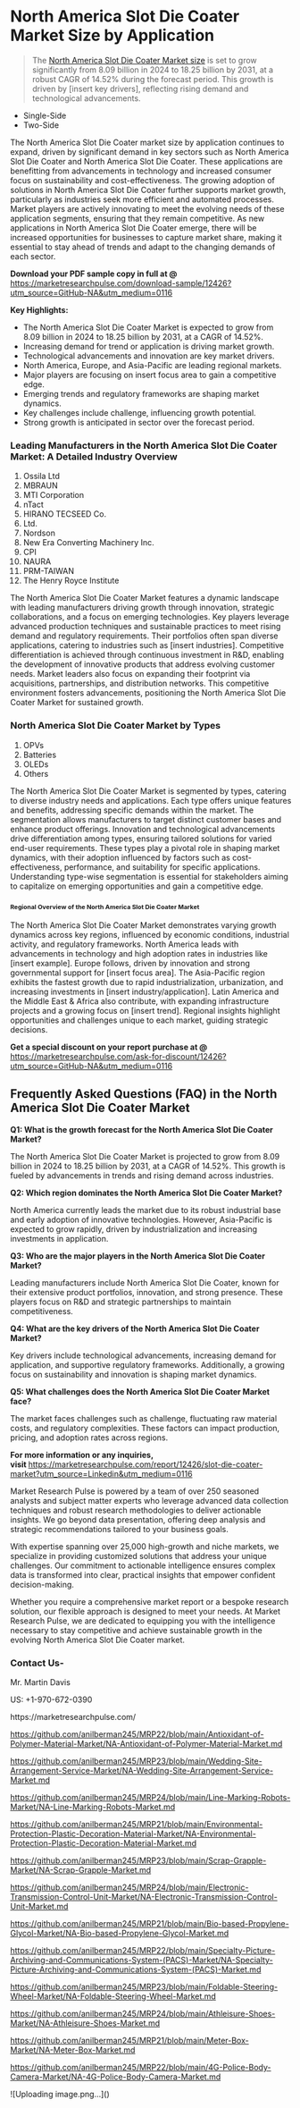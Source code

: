 <h1>North America Slot Die Coater Market&nbsp;Size by Application</h1><blockquote><p>The <a href="https://marketresearchpulse.com/download-sample/12426?utm_source=GitHub-NA&amp;utm_medium=0116">North America Slot Die Coater Market size</a> is set to grow significantly from 8.09 billion in 2024 to 18.25 billion by 2031, at a robust CAGR of 14.52% during the forecast period. This growth is driven by [insert key drivers], reflecting rising demand and technological advancements.</p></blockquote><ul><li>Single-Side<li> Two-Side</li></ul><p>The North America Slot Die Coater market size by application continues to expand, driven by significant demand in key sectors such as North America Slot Die Coater and North America Slot Die Coater. These applications are benefitting from advancements in technology and increased consumer focus on sustainability and cost-effectiveness. The growing adoption of solutions in North America Slot Die Coater further supports market growth, particularly as industries seek more efficient and automated processes. Market players are actively innovating to meet the evolving needs of these application segments, ensuring that they remain competitive. As new applications in North America Slot Die Coater emerge, there will be increased opportunities for businesses to capture market share, making it essential to stay ahead of trends and adapt to the changing demands of each sector.</p><p><strong>Download your PDF sample copy in full at @ </strong><a href="https://marketresearchpulse.com/download-sample/12426?utm_source=GitHub-NA&amp;utm_medium=0116">https://marketresearchpulse.com/download-sample/12426?utm_source=GitHub-NA&amp;utm_medium=0116</a></p><p><strong>Key Highlights: </strong></p><ul><li>The North America Slot Die Coater Market is expected to grow from 8.09 billion in 2024 to 18.25 billion by 2031, at a CAGR of 14.52%.</li><li>Increasing demand for trend or application is driving market growth.</li><li>Technological advancements and innovation are key market drivers.</li><li>North America, Europe, and Asia-Pacific are leading regional markets.</li><li>Major players are focusing on insert focus area to gain a competitive edge.</li><li>Emerging trends and regulatory frameworks are shaping market dynamics.</li><li>Key challenges include challenge, influencing growth potential.</li><li>Strong growth is anticipated in sector over the forecast period.</li></ul><h3>Leading Manufacturers in the North America Slot Die Coater Market: A Detailed Industry Overview</h3><ol><li>Ossila Ltd</li><li>MBRAUN</li><li>MTI Corporation</li><li>nTact</li><li>HIRANO TECSEED Co.</li><li>Ltd.</li><li>Nordson</li><li>New Era Converting Machinery Inc.</li><li>CPI</li><li>NAURA</li><li>PRM-TAIWAN</li><li>The Henry Royce Institute</li></ol><div class="flex max-w-full flex-col flex-grow"><div class="min-h-8 text-message flex w-full flex-col items-end gap-2 whitespace-normal break-words [.text-message+&amp;]:mt-5" dir="auto" data-message-author-role="assistant" data-message-id="fd8432e4-4910-450d-b182-61b7bfb0a01f" data-message-model-slug="gpt-4o"><div class="flex w-full flex-col gap-1 empty:hidden first:pt-[3px]"><div class="markdown prose w-full break-words dark:prose-invert light"><p>The North America Slot Die Coater Market features a dynamic landscape with leading manufacturers driving growth through innovation, strategic collaborations, and a focus on emerging technologies. Key players leverage advanced production techniques and sustainable practices to meet rising demand and regulatory requirements. Their portfolios often span diverse applications, catering to industries such as [insert industries]. Competitive differentiation is achieved through continuous investment in R&amp;D, enabling the development of innovative products that address evolving customer needs. Market leaders also focus on expanding their footprint via acquisitions, partnerships, and distribution networks. This competitive environment fosters advancements, positioning the North America Slot Die Coater Market for sustained growth.</p></div></div></div></div><h3>North America Slot Die Coater Market by Types</h3><ol><li>OPVs<li> Batteries<li> OLEDs<li> Others</li></ol><div class="flex max-w-full flex-col flex-grow"><div class="min-h-8 text-message flex w-full flex-col items-end gap-2 whitespace-normal break-words [.text-message+&amp;]:mt-5" dir="auto" data-message-author-role="assistant" data-message-id="084470be-0bb7-4664-bddf-5156b4f41249" data-message-model-slug="gpt-4o-mini"><div class="flex w-full flex-col gap-1 empty:hidden first:pt-[3px]"><div class="markdown prose w-full break-words dark:prose-invert light"><p>The North America Slot Die Coater Market is segmented by types, catering to diverse industry needs and applications. Each type offers unique features and benefits, addressing specific demands within the market. The segmentation allows manufacturers to target distinct customer bases and enhance product offerings. Innovation and technological advancements drive differentiation among types, ensuring tailored solutions for varied end-user requirements. These types play a pivotal role in shaping market dynamics, with their adoption influenced by factors such as cost-effectiveness, performance, and suitability for specific applications. Understanding type-wise segmentation is essential for stakeholders aiming to capitalize on emerging opportunities and gain a competitive edge.</p></div></div></div></div><h3><span style="font-size: 11px;">Regional Overview of the North America Slot Die Coater Market</span></h3><div class="flex max-w-full flex-col flex-grow"><div class="min-h-8 text-message flex w-full flex-col items-end gap-2 whitespace-normal break-words [.text-message+&amp;]:mt-5" dir="auto" data-message-author-role="assistant" data-message-id="e9038762-ce64-4e30-91c9-9bd413514231" data-message-model-slug="gpt-4o-mini"><div class="flex w-full flex-col gap-1 empty:hidden first:pt-[3px]"><div class="markdown prose w-full break-words dark:prose-invert light"><p>The North America Slot Die Coater Market demonstrates varying growth dynamics across key regions, influenced by economic conditions, industrial activity, and regulatory frameworks. North America leads with advancements in technology and high adoption rates in industries like [insert example]. Europe follows, driven by innovation and strong governmental support for [insert focus area]. The Asia-Pacific region exhibits the fastest growth due to rapid industrialization, urbanization, and increasing investments in [insert industry/application]. Latin America and the Middle East &amp; Africa also contribute, with expanding infrastructure projects and a growing focus on [insert trend]. Regional insights highlight opportunities and challenges unique to each market, guiding strategic decisions.</p></div></div></div></div><p><strong>Get a special discount on your report purchase at @ </strong><a href="https://marketresearchpulse.com/ask-for-discount/12426?utm_source=GitHub-NA&amp;utm_medium=0116">https://marketresearchpulse.com/ask-for-discount/12426?utm_source=GitHub-NA&amp;utm_medium=0116</a></p><h2>Frequently Asked Questions (FAQ) in the North America Slot Die Coater Market</h2><p><strong>Q1: What is the growth forecast for the North America Slot Die Coater Market?</strong></p><p>The North America Slot Die Coater Market is projected to grow from 8.09 billion in 2024 to 18.25 billion by 2031, at a CAGR of 14.52%. This growth is fueled by advancements in trends and rising demand across industries.</p><p><strong>Q2: Which region dominates the North America Slot Die Coater Market?</strong></p><p>North America currently leads the market due to its robust industrial base and early adoption of innovative technologies. However, Asia-Pacific is expected to grow rapidly, driven by industrialization and increasing investments in application.</p><p><strong>Q3: Who are the major players in the North America Slot Die Coater Market?</strong></p><p>Leading manufacturers include North America Slot Die Coater, known for their extensive product portfolios, innovation, and strong presence. These players focus on R&amp;D and strategic partnerships to maintain competitiveness.</p><p><strong>Q4: What are the key drivers of the North America Slot Die Coater Market?</strong></p><p>Key drivers include technological advancements, increasing demand for application, and supportive regulatory frameworks. Additionally, a growing focus on sustainability and innovation is shaping market dynamics.</p><p><strong>Q5: What challenges does the North America Slot Die Coater Market face?</strong></p><p>The market faces challenges such as challenge, fluctuating raw material costs, and regulatory complexities. These factors can impact production, pricing, and adoption rates across regions.</p><p><strong>For more information or any inquiries, visit&nbsp;</strong><a href="https://marketresearchpulse.com/report/12426/slot-die-coater-market?utm_source=Linkedin&utm_medium=0116">https://marketresearchpulse.com/report/12426/slot-die-coater-market?utm_source=Linkedin&utm_medium=0116</a></p><p>Market Research Pulse is powered by a team of over 250 seasoned analysts and subject matter experts who leverage advanced data collection techniques and robust research methodologies to deliver actionable insights. We go beyond data presentation, offering deep analysis and strategic recommendations tailored to your business goals.</p><p>With expertise spanning over 25,000 high-growth and niche markets, we specialize in providing customized solutions that address your unique challenges. Our commitment to actionable intelligence ensures complex data is transformed into clear, practical insights that empower confident decision-making.</p><p>Whether you require a comprehensive market report or a bespoke research solution, our flexible approach is designed to meet your needs. At Market Research Pulse, we are dedicated to equipping you with the intelligence necessary to stay competitive and achieve sustainable growth in the evolving North America Slot Die Coater market.</p><h3><strong>Contact Us-</strong></h3><p>Mr. Martin Davis</p><p>US: +1-970-672-0390</p><p>https://marketresearchpulse.com/</p><p><a href="https://github.com/anilberman245/MRP22/blob/main/Antioxidant-of-Polymer-Material-Market/NA-Antioxidant-of-Polymer-Material-Market.md">https://github.com/anilberman245/MRP22/blob/main/Antioxidant-of-Polymer-Material-Market/NA-Antioxidant-of-Polymer-Material-Market.md</a></p><p><a href="https://github.com/anilberman245/MRP23/blob/main/Wedding-Site-Arrangement-Service-Market/NA-Wedding-Site-Arrangement-Service-Market.md">https://github.com/anilberman245/MRP23/blob/main/Wedding-Site-Arrangement-Service-Market/NA-Wedding-Site-Arrangement-Service-Market.md</a></p><p><a href="https://github.com/anilberman245/MRP24/blob/main/Line-Marking-Robots-Market/NA-Line-Marking-Robots-Market.md">https://github.com/anilberman245/MRP24/blob/main/Line-Marking-Robots-Market/NA-Line-Marking-Robots-Market.md</a></p><p><a href="https://github.com/anilberman245/MRP21/blob/main/Environmental-Protection-Plastic-Decoration-Material-Market/NA-Environmental-Protection-Plastic-Decoration-Material-Market.md">https://github.com/anilberman245/MRP21/blob/main/Environmental-Protection-Plastic-Decoration-Material-Market/NA-Environmental-Protection-Plastic-Decoration-Material-Market.md</a></p><p><a href="https://github.com/anilberman245/MRP23/blob/main/Scrap-Grapple-Market/NA-Scrap-Grapple-Market.md">https://github.com/anilberman245/MRP23/blob/main/Scrap-Grapple-Market/NA-Scrap-Grapple-Market.md</a></p><p><a href="https://github.com/anilberman245/MRP24/blob/main/Electronic-Transmission-Control-Unit-Market/NA-Electronic-Transmission-Control-Unit-Market.md">https://github.com/anilberman245/MRP24/blob/main/Electronic-Transmission-Control-Unit-Market/NA-Electronic-Transmission-Control-Unit-Market.md</a></p><p><a href="https://github.com/anilberman245/MRP21/blob/main/Bio-based-Propylene-Glycol-Market/NA-Bio-based-Propylene-Glycol-Market.md">https://github.com/anilberman245/MRP21/blob/main/Bio-based-Propylene-Glycol-Market/NA-Bio-based-Propylene-Glycol-Market.md</a></p><p><a href="https://github.com/anilberman245/MRP22/blob/main/Specialty-Picture-Archiving-and-Communications-System-(PACS)-Market/NA-Specialty-Picture-Archiving-and-Communications-System-(PACS)-Market.md">https://github.com/anilberman245/MRP22/blob/main/Specialty-Picture-Archiving-and-Communications-System-(PACS)-Market/NA-Specialty-Picture-Archiving-and-Communications-System-(PACS)-Market.md</a></p><p><a href="https://github.com/anilberman245/MRP23/blob/main/Foldable-Steering-Wheel-Market/NA-Foldable-Steering-Wheel-Market.md">https://github.com/anilberman245/MRP23/blob/main/Foldable-Steering-Wheel-Market/NA-Foldable-Steering-Wheel-Market.md</a></p><p><a href="https://github.com/anilberman245/MRP24/blob/main/Athleisure-Shoes-Market/NA-Athleisure-Shoes-Market.md">https://github.com/anilberman245/MRP24/blob/main/Athleisure-Shoes-Market/NA-Athleisure-Shoes-Market.md</a></p><p><a href="https://github.com/anilberman245/MRP21/blob/main/Meter-Box-Market/NA-Meter-Box-Market.md">https://github.com/anilberman245/MRP21/blob/main/Meter-Box-Market/NA-Meter-Box-Market.md</a></p><p><a href="https://github.com/anilberman245/MRP22/blob/main/4G-Police-Body-Camera-Market/NA-4G-Police-Body-Camera-Market.md">https://github.com/anilberman245/MRP22/blob/main/4G-Police-Body-Camera-Market/NA-4G-Police-Body-Camera-Market.md</a></p>
![Uploading image.png…]()
